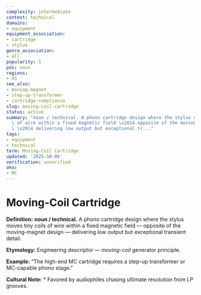 ```yaml
---
complexity: intermediate
context: technical
domains:
- equipment
equipment_association:
- cartridge
- stylus
genre_association:
- all
popularity: 5
pos: noun
regions:
- US
see_also:
- moving-magnet
- step-up-transformer
- cartridge-compliance
slug: moving-coil-cartridge
status: active
summary: "noun / technical. A phono cartridge design where the stylus moves tiny coils\
  \ of wire within a fixed magnetic field \u2014 opposite of the moving-magnet design\
  \ \u2014 delivering low output but exceptional tr..."
tags:
- equipment
- technical
term: Moving-Coil Cartridge
updated: '2025-10-06'
verification: unverified
aka:
- MC
---
```


# Moving-Coil Cartridge

**Definition:** **noun / technical.** A phono cartridge design where the stylus moves tiny coils of wire within a fixed magnetic field — opposite of the moving-magnet design — delivering low output but exceptional transient detail.

**Etymology:** Engineering descriptor — *moving-coil* generator principle.

**Example:** “The high-end MC cartridge requires a step-up transformer or MC-capable phono stage.”

**Cultural Note:** * Favored by audiophiles chasing ultimate resolution from LP grooves.

